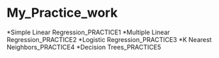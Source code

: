 # My_Practice_work

*Simple Linear Regression_PRACTICE1
*Multiple Linear Regression_PRACTICE2
*Logistic Regression_PRACTICE3
*K Nearest Neighbors_PRACTICE4
*Decision Trees_PRACTICE5
